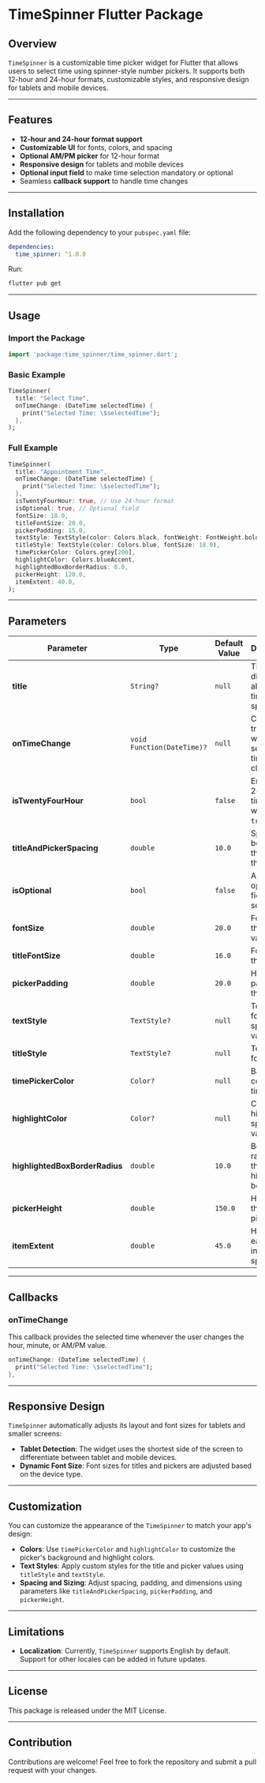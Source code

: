 # TimeSpinner Flutter Package

## Overview

`TimeSpinner` is a customizable time picker widget for Flutter that allows users to select time using spinner-style number pickers. It supports both 12-hour and 24-hour formats, customizable styles, and responsive design for tablets and mobile devices.

---

## Features

- **12-hour and 24-hour format support**
- **Customizable UI** for fonts, colors, and spacing
- **Optional AM/PM picker** for 12-hour format
- **Responsive design** for tablets and mobile devices
- **Optional input field** to make time selection mandatory or optional
- Seamless **callback support** to handle time changes

---

## Installation

Add the following dependency to your `pubspec.yaml` file:

```yaml
dependencies:
  time_spinner: ^1.0.0
```

Run:

```bash
flutter pub get
```

---

## Usage

### Import the Package

```dart
import 'package:time_spinner/time_spinner.dart';
```

### Basic Example

```dart
TimeSpinner(
  title: "Select Time",
  onTimeChange: (DateTime selectedTime) {
    print("Selected Time: \$selectedTime");
  },
);
```

### Full Example

```dart
TimeSpinner(
  title: "Appointment Time",
  onTimeChange: (DateTime selectedTime) {
    print("Selected Time: \$selectedTime");
  },
  isTwentyFourHour: true, // Use 24-hour format
  isOptional: true, // Optional field
  fontSize: 18.0,
  titleFontSize: 20.0,
  pickerPadding: 15.0,
  textStyle: TextStyle(color: Colors.black, fontWeight: FontWeight.bold),
  titleStyle: TextStyle(color: Colors.blue, fontSize: 18.0),
  timePickerColor: Colors.grey[200],
  highlightColor: Colors.blueAccent,
  highlightedBoxBorderRadius: 8.0,
  pickerHeight: 120.0,
  itemExtent: 40.0,
);
```

---

## Parameters

| Parameter                   | Type                   | Default Value  | Description                                                                 |
|-----------------------------|------------------------|----------------|-----------------------------------------------------------------------------|
| **title**                   | `String?`             | `null`         | Title displayed above the time spinner.                                    |
| **onTimeChange**            | `void Function(DateTime)?` | `null`         | Callback triggered when the selected time changes.                         |
| **isTwentyFourHour**        | `bool`                | `false`        | Enables 24-hour time format when set to `true`.                            |
| **titleAndPickerSpacing**   | `double`              | `10.0`         | Spacing between the title and the picker.                                  |
| **isOptional**              | `bool`                | `false`        | Allows optional fields when set to `true`.                                 |
| **fontSize**                | `double`              | `20.0`         | Font size of the spinner values.                                           |
| **titleFontSize**           | `double`              | `16.0`         | Font size of the title.                                                    |
| **pickerPadding**           | `double`              | `20.0`         | Horizontal padding for the picker.                                         |
| **textStyle**               | `TextStyle?`          | `null`         | Text style for the spinner values.                                         |
| **titleStyle**              | `TextStyle?`          | `null`         | Text style for the title.                                                  |
| **timePickerColor**         | `Color?`              | `null`         | Background color of the time picker.                                       |
| **highlightColor**          | `Color?`              | `null`         | Color of the highlighted spinner values.                                   |
| **highlightedBoxBorderRadius** | `double`            | `10.0`         | Border radius of the highlighted box.                                      |
| **pickerHeight**            | `double`              | `150.0`        | Height of the time picker.                                                 |
| **itemExtent**              | `double`              | `45.0`         | Height of each item in the spinner.                                        |

---

## Callbacks

### onTimeChange
This callback provides the selected time whenever the user changes the hour, minute, or AM/PM value.

```dart
onTimeChange: (DateTime selectedTime) {
  print("Selected Time: \$selectedTime");
},
```

---

## Responsive Design

`TimeSpinner` automatically adjusts its layout and font sizes for tablets and smaller screens:

- **Tablet Detection**: The widget uses the shortest side of the screen to differentiate between tablet and mobile devices.
- **Dynamic Font Size**: Font sizes for titles and pickers are adjusted based on the device type.

---

## Customization

You can customize the appearance of the `TimeSpinner` to match your app's design:

- **Colors**: Use `timePickerColor` and `highlightColor` to customize the picker's background and highlight colors.
- **Text Styles**: Apply custom styles for the title and picker values using `titleStyle` and `textStyle`.
- **Spacing and Sizing**: Adjust spacing, padding, and dimensions using parameters like `titleAndPickerSpacing`, `pickerPadding`, and `pickerHeight`.

---

## Limitations

- **Localization**: Currently, `TimeSpinner` supports English by default. Support for other locales can be added in future updates.

---

## License

This package is released under the MIT License.

---

## Contribution

Contributions are welcome! Feel free to fork the repository and submit a pull request with your changes.
